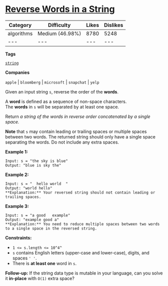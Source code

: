 [Reverse Words in a String](https://leetcode.com/problems/reverse-words-in-a-string/description/ "https://leetcode.com/problems/reverse-words-in-a-string/description/")
========================================================================================================================================================================

| Category | Difficulty | Likes | Dislikes |
| --- |  --- |  --- |  --- |
| algorithms | Medium (46.98%) | 8780 | 5248 |
| --- |  --- |  --- |  --- |

**Tags**

[`string`](https://leetcode.com/tag/string?source=vscode "https://leetcode.com/tag/string?source=vscode")

**Companies**

`apple` | `bloomberg` | `microsoft` | `snapchat` | `yelp`

Given an input string `s`, reverse the order of the **words**.

A **word** is defined as a sequence of non-space characters. The **words** in `s` will be separated by at least one space.

Return *a string of the words in reverse order concatenated by a single space.*

**Note** that `s` may contain leading or trailing spaces or multiple spaces between two words. The returned string should only have a single space separating the words. Do not include any extra spaces.

**Example 1:**

```
Input: s = "the sky is blue"
Output: "blue is sky the"
```

**Example 2:**

```
Input: s = "  hello world  "
Output: "world hello"
**Explanation:** Your reversed string should not contain leading or trailing spaces.
```

**Example 3:**

```
Input: s = "a good   example"
Output: "example good a"
**Explanation:** You need to reduce multiple spaces between two words to a single space in the reversed string.
```

**Constraints:**

-   `1 <= s.length <= 10^4^`
-   `s` contains English letters (upper-case and lower-case), digits, and spaces `' '`.
-   There is **at least one** word in `s`.

**Follow-up:** If the string data type is mutable in your language, can you solve it **in-place** with `O(1)` extra space?